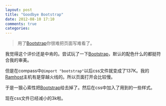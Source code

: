 ```yaml
---
layout: post
title: "Goodbye Bootstrap"
date: 2012-08-10 17:10
comments: true
categories: 
---
```

>	用了[Bootstrap][Bootstrap]你很难把页面写难看了。

我觉得这个评价还是中肯的。尝试玩了一下[Bootstrap][]，默认的配色什么的都挺符合我的审美。

但是在compass中```@import "bootstrap"```以后css文件就变成了137K。我的[Ramhost][]主机有是穿越火线的。所以页面打开会比较慢。

于是一狠心索性把[Bootstrap][]给去掉了。然后在css中加入了用到的一些样式。

现在css文件已经减小的3k啦。

[Bootstrap]: http://twitter.github.com/bootstrap/
[Ramhost]: http://ramhost.us
